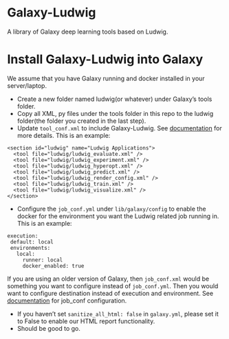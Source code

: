 # Galaxy-Ludwig
A library of Galaxy deep learning tools based on Ludwig.

# Install Galaxy-Ludwig into Galaxy
We assume that you have Galaxy running and docker installed in your server/laptop. 
* Create a new folder named ludwig(or whatever) under Galaxy’s tools folder.
* Copy all XML, py files under the tools folder in this repo to the ludwig folder(the folder you created in the last step).
* Update `tool_conf.xml` to include Galaxy-Ludwig. See [documentation](https://docs.galaxyproject.org/en/master/admin/tool_panel.html) for more details. This is an example:
```
<section id="ludwig" name="Ludwig Applications">
  <tool file="ludwig/ludwig_evaluate.xml" />
  <tool file="ludwig/ludwig_experiment.xml" />
  <tool file="ludwig/ludwig_hyperopt.xml" />
  <tool file="ludwig/ludwig_predict.xml" />
  <tool file="ludwig/ludwig_render_config.xml" />
  <tool file="ludwig/ludwig_train.xml" />
  <tool file="ludwig/ludwig_visualize.xml" />
</section>
```

* Configure the `job_conf.yml` under `lib/galaxy/config` to enable the docker for the environment you want the Ludwig related job running in. This is an example:
```
execution:
 default: local
 environments:
   local:
     runner: local
     docker_enabled: true
```
If you are using an older version of Galaxy, then `job_conf.xml` would be something you want to configure instead of `job_conf.yml`. Then you would want to configure destination instead of execution and environment. 
See [documentation](https://docs.galaxyproject.org/en/master/admin/jobs.html#running-jobs-in-containers) for job_conf configuration. 
* If you haven’t set `sanitize_all_html: false` in `galaxy.yml`, please set it to False to enable our HTML report functionality.
* Should be good to go. 
